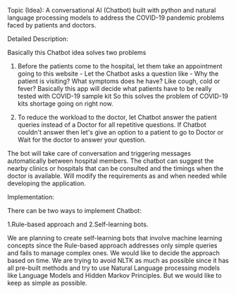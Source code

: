 Topic (Idea):
A conversational AI (Chatbot) built with python and natural language processing models 
to address the COVID-19 pandemic problems faced by patients and doctors.

Detailed Description:

Basically this Chatbot idea solves two problems

1. Before the patients come to the hospital, let them take an appointment going to this 
website  - Let the Chatbot asks a question like - Why the patient is visiting? What symptoms 
does he have? Like cough, cold or fever? Basically this app will decide what patients have to 
be really tested with COVID-19 sample kit So this solves the problem of COVID-19 kits shortage 
going on right now.

2. To reduce the workload to the doctor, let Chatbot answer the patient queries instead of a Doctor 
for all repetitive questions. If Chatbot couldn't answer then let's give an option to a patient to go 
to Doctor or Wait for the doctor to answer your question.

The bot will take care of conversation and triggering messages automatically between hospital members. 
The chatbot can suggest the nearby clinics or hospitals that can be consulted and the timings when the 
doctor is available. Will modify the requirements as and when needed while developing the application.

Implementation:

There can be two ways to implement Chatbot:

1.Rule-based approach and 
2.Self-learning bots. 

We are planning to create self-learning bots that involve machine learning concepts since the Rule-based 
approach addresses only simple queries and fails to manage complex ones. We would like to decide the approach 
based on time. We are trying to avoid NLTK as much as possible since it has all pre-built methods and try to 
use Natural Language processing models like Language Models and Hidden Markov Principles. But we would like 
to keep as simple as possible.